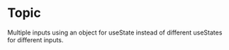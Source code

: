 # Topic

Multiple inputs using an object for useState instead of different useStates for different inputs.
